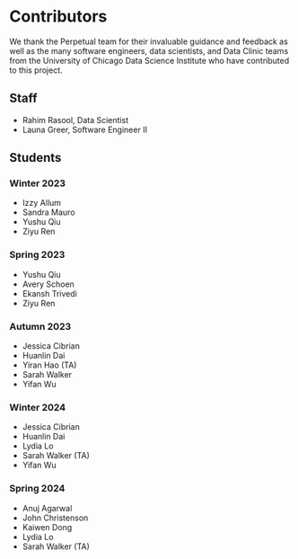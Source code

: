 # Contributors

We thank the Perpetual team for their invaluable guidance and feedback as well as the many software engineers, data scientists, and Data Clinic teams from the University of Chicago Data Science Institute who have contributed to this project.

## Staff

- Rahim Rasool, Data Scientist
- Launa Greer, Software Engineer II

## Students

### Winter 2023

- Izzy Allum
- Sandra Mauro
- Yushu Qiu
- Ziyu Ren

### Spring 2023

- Yushu Qiu
- Avery Schoen
- Ekansh Trivedi
- Ziyu Ren

### Autumn 2023

- Jessica Cibrian
- Huanlin Dai
- Yiran Hao (TA)
- Sarah Walker
- Yifan Wu

### Winter 2024

- Jessica Cibrian
- Huanlin Dai
- Lydia Lo
- Sarah Walker (TA)
- Yifan Wu

### Spring 2024

- Anuj Agarwal
- John Christenson
- Kaiwen Dong
- Lydia Lo
- Sarah Walker (TA)
